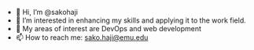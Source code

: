 - 👋 Hi, I’m @sakohaji
- 👀 I’m interested in enhancing my skills and applying it to the work field.
- 🌱 My areas of interest are DevOps and web development
- 📫 How to reach me: sako.haji@emu.edu

<!---
sakohaji/sakohaji is a ✨ special ✨ repository because its `README.md` (this file) appears on your GitHub profile.
You can click the Preview link to take a look at your changes.
--->
